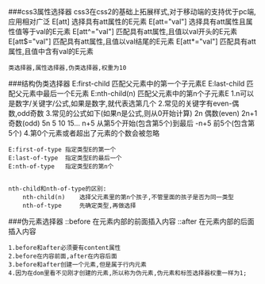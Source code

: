 ###css3属性选择器
    css3在css2的基础上拓展样式,对于移动端的支持优于pc端,应用相对广泛
    E[att]          选择具有att属性的E元素
    E[att="val"]    选择具有att属性且属性值等于val的E元素
    E[att^="val"]   匹配具有att属性,且值以val开头的E元素
    E[att$="val"]   匹配具有att属性,且值以val结尾的E元素
    E[att*="val"]   匹配具有att属性,且值中含有val的E元素

    类选择器,属性选择器,伪类选择器,权重为10


###结构伪类选择器
    E:first-child   匹配父元素中的第一个子元素E
    E:last-child    匹配父元素中最后一个E元素
    E:nth-child(n)  匹配父元素中的第n个子元素E
        1.n可以是数字/关键字/公式,如果是数字,就代表选第几个
        2.常见的关键字有even-偶数,odd奇数
        3.常见的公式如下(如果n是公式,则从0开始计算)
            2n      偶数(even)
            2n+1    奇数(odd)
            5n      5 10 15...
            n+5     从第5个开始(包含第5个)到最后
            -n+5    前5个(包含第5个)
        4.第0个元素或者超出了元素的个数会被忽略

    E:first-of-type 指定类型E的第一个
    E:last-of-type  指定类型E的最后一个
    E:nth-of-type   指定类型E的第n个


    nth-child和nth-of-type的区别:
        nth-child(n)    选择父元素里的第n个孩子,不管里面的孩子是否为同一类型   
        nth-of-type     先确定类型,再做选择


###伪元素选择器
    ::before    在元素内部的前面插入内容
    ::after     在元素内部的后面插入内容

    1.before和after必须要有content属性
    2.before在内容前面,after在内容后面
    3.before和after创建一个元素,但是属于行内元素
    4.因为在dom里看不见刚才创建的元素,所以称为伪元素,伪元素和标签选择器权重一样为1;










































